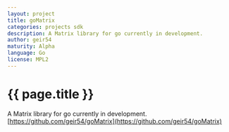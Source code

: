 ```yaml
---
layout: project
title: goMatrix
categories: projects sdk
description: A Matrix library for go currently in development.
author: geir54
maturity: Alpha
language: Go
license: MPL2
---
```


# {{ page.title }}
A Matrix library for go currently in development. [https://github.com/geir54/goMatrix](https://github.com/geir54/goMatrix)
